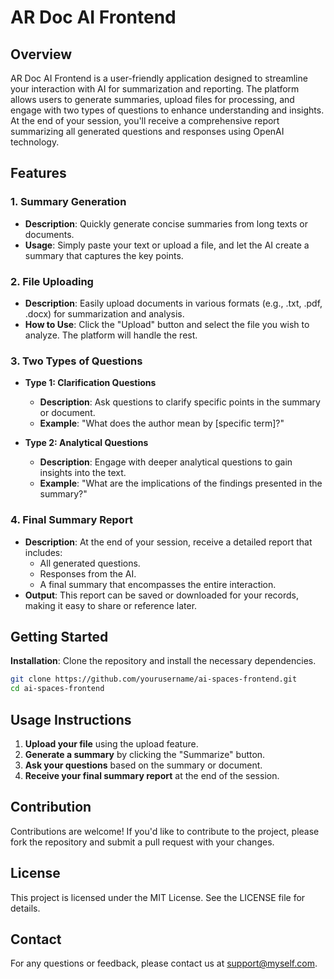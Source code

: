 # AR Doc AI Frontend

## Overview

AR Doc AI Frontend is a user-friendly application designed to streamline your interaction with AI for summarization and reporting. The platform allows users to generate summaries, upload files for processing, and engage with two types of questions to enhance understanding and insights. At the end of your session, you'll receive a comprehensive report summarizing all generated questions and responses using OpenAI technology.

## Features

### 1. Summary Generation
- **Description**: Quickly generate concise summaries from long texts or documents.
- **Usage**: Simply paste your text or upload a file, and let the AI create a summary that captures the key points.

### 2. File Uploading
- **Description**: Easily upload documents in various formats (e.g., .txt, .pdf, .docx) for summarization and analysis.
- **How to Use**: Click the "Upload" button and select the file you wish to analyze. The platform will handle the rest.

### 3. Two Types of Questions
- **Type 1: Clarification Questions**
  - **Description**: Ask questions to clarify specific points in the summary or document.
  - **Example**: "What does the author mean by [specific term]?"

- **Type 2: Analytical Questions**
  - **Description**: Engage with deeper analytical questions to gain insights into the text.
  - **Example**: "What are the implications of the findings presented in the summary?"

### 4. Final Summary Report
- **Description**: At the end of your session, receive a detailed report that includes:
  - All generated questions.
  - Responses from the AI.
  - A final summary that encompasses the entire interaction.
- **Output**: This report can be saved or downloaded for your records, making it easy to share or reference later.

## Getting Started

**Installation**: Clone the repository and install the necessary dependencies.
   ```bash
   git clone https://github.com/yourusername/ai-spaces-frontend.git
   cd ai-spaces-frontend
   ```
   
## Usage Instructions

1. **Upload your file** using the upload feature.
2. **Generate a summary** by clicking the "Summarize" button.
3. **Ask your questions** based on the summary or document.
4. **Receive your final summary report** at the end of the session.

## Contribution

Contributions are welcome! If you'd like to contribute to the project, please fork the repository and submit a pull request with your changes.

## License

This project is licensed under the MIT License. See the LICENSE file for details.

## Contact

For any questions or feedback, please contact us at [support@myself.com](mailto:hamdanwaqar395@gmail.com).
